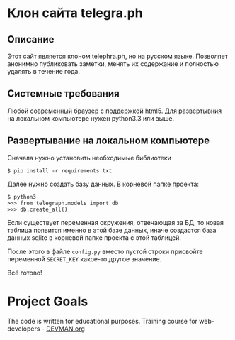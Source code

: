 # Клон сайта telegra.ph

## Описание

Этот сайт является клоном telephra.ph, но на русском языке.
Позволяет анонимно публиковать заметки, менять их содержание
 и полностью удалять в течение года.
 
## Системные требования

Любой современный браузер с поддержкой html5. Для развертывния на локальном 
компьютере нужен python3.3 или выше.

## Развертывание на локальном компьютере

Сначала нужно установить необходимые библиотеки
```
$ pip install -r requirements.txt
```
Далее нужно создать базу данных. В корневой папке проекта:
```
$ python3
>>> from telegraph.models import db
>>> db.create_all() 
```
Если существует переменная окружения, отвечающая за БД,
 то новая таблица появится именно в этой базе данных, иначе создастся база данных sqlite в
 корневой папке проекта с этой таблицей.
 
После этого в файле `config.py` вместо пустой строки присвойте переменной `SECRET_KEY` какое-то другое значение.

Всё готово!
# Project Goals

The code is written for educational purposes. Training course for web-developers - [DEVMAN.org](https://devman.org)
